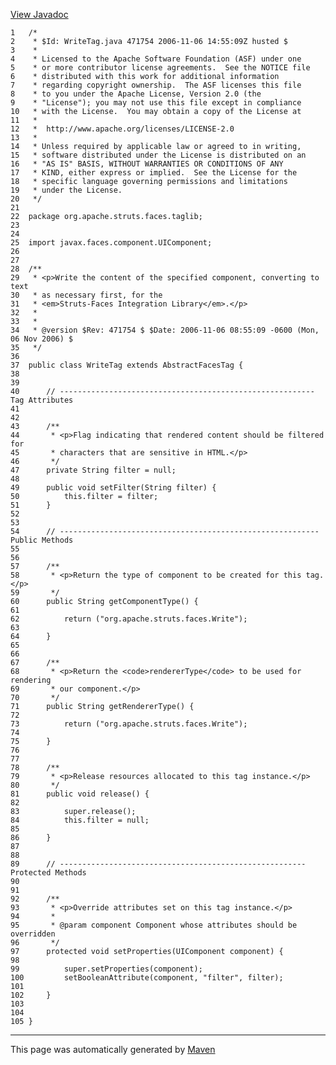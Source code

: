[View Javadoc](../../../../../../apidocs/org/apache/struts/faces/taglib/WriteTag.html.md)


    1   /*
    2    * $Id: WriteTag.java 471754 2006-11-06 14:55:09Z husted $
    3    *
    4    * Licensed to the Apache Software Foundation (ASF) under one
    5    * or more contributor license agreements.  See the NOTICE file
    6    * distributed with this work for additional information
    7    * regarding copyright ownership.  The ASF licenses this file
    8    * to you under the Apache License, Version 2.0 (the
    9    * "License"); you may not use this file except in compliance
    10   * with the License.  You may obtain a copy of the License at
    11   *
    12   *  http://www.apache.org/licenses/LICENSE-2.0
    13   *
    14   * Unless required by applicable law or agreed to in writing,
    15   * software distributed under the License is distributed on an
    16   * "AS IS" BASIS, WITHOUT WARRANTIES OR CONDITIONS OF ANY
    17   * KIND, either express or implied.  See the License for the
    18   * specific language governing permissions and limitations
    19   * under the License.
    20   */
    21  
    22  package org.apache.struts.faces.taglib;
    23  
    24  
    25  import javax.faces.component.UIComponent;
    26  
    27  
    28  /**
    29   * <p>Write the content of the specified component, converting to text
    30   * as necessary first, for the
    31   * <em>Struts-Faces Integration Library</em>.</p>
    32   *
    33   *
    34   * @version $Rev: 471754 $ $Date: 2006-11-06 08:55:09 -0600 (Mon, 06 Nov 2006) $
    35   */
    36  
    37  public class WriteTag extends AbstractFacesTag {
    38  
    39  
    40      // --------------------------------------------------------- Tag Attributes
    41  
    42  
    43      /**
    44       * <p>Flag indicating that rendered content should be filtered for
    45       * characters that are sensitive in HTML.</p>
    46       */
    47      private String filter = null;
    48  
    49      public void setFilter(String filter) {
    50          this.filter = filter;
    51      }
    52  
    53  
    54      // ---------------------------------------------------------- Public Methods
    55  
    56  
    57      /**
    58       * <p>Return the type of component to be created for this tag.</p>
    59       */
    60      public String getComponentType() {
    61  
    62          return ("org.apache.struts.faces.Write");
    63  
    64      }
    65  
    66  
    67      /**
    68       * <p>Return the <code>rendererType</code> to be used for rendering
    69       * our component.</p>
    70       */
    71      public String getRendererType() {
    72  
    73          return ("org.apache.struts.faces.Write");
    74  
    75      }
    76  
    77  
    78      /**
    79       * <p>Release resources allocated to this tag instance.</p>
    80       */
    81      public void release() {
    82  
    83          super.release();
    84          this.filter = null;
    85  
    86      }
    87  
    88  
    89      // ------------------------------------------------------- Protected Methods
    90  
    91  
    92      /**
    93       * <p>Override attributes set on this tag instance.</p>
    94       *
    95       * @param component Component whose attributes should be overridden
    96       */
    97      protected void setProperties(UIComponent component) {
    98  
    99          super.setProperties(component);
    100         setBooleanAttribute(component, "filter", filter);
    101 
    102     }
    103 
    104 
    105 }

------------------------------------------------------------------------

This page was automatically generated by [Maven](http://maven.apache.org/)
